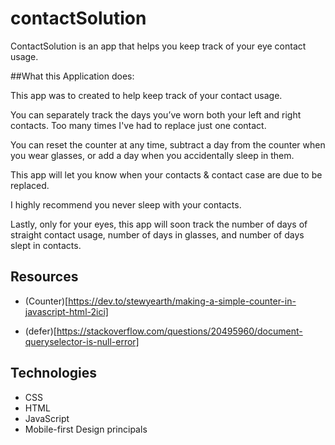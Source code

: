 # contactSolution

ContactSolution is an app that helps you keep track of your eye contact usage. 

##What this Application does:

This app was to created to help keep track of your contact usage. 

You can separately track the days you’ve worn both your left and right contacts. Too many times I've had to replace just one contact.

You can reset the counter at any time, subtract a day from the counter when you wear glasses, or add a day when you accidentally sleep in them.

This app will let you know when your contacts & contact case are due to be replaced. 

I highly recommend you never sleep with your contacts. 

Lastly, only for your eyes, this app will soon track the number of days of straight contact usage, number of days in glasses, and number of days slept in contacts. 


## Resources

- (Counter)[https://dev.to/stewyearth/making-a-simple-counter-in-javascript-html-2ici]

- (defer)[https://stackoverflow.com/questions/20495960/document-queryselector-is-null-error]

## Technologies

- CSS
- HTML
- JavaScript
- Mobile-first Design principals